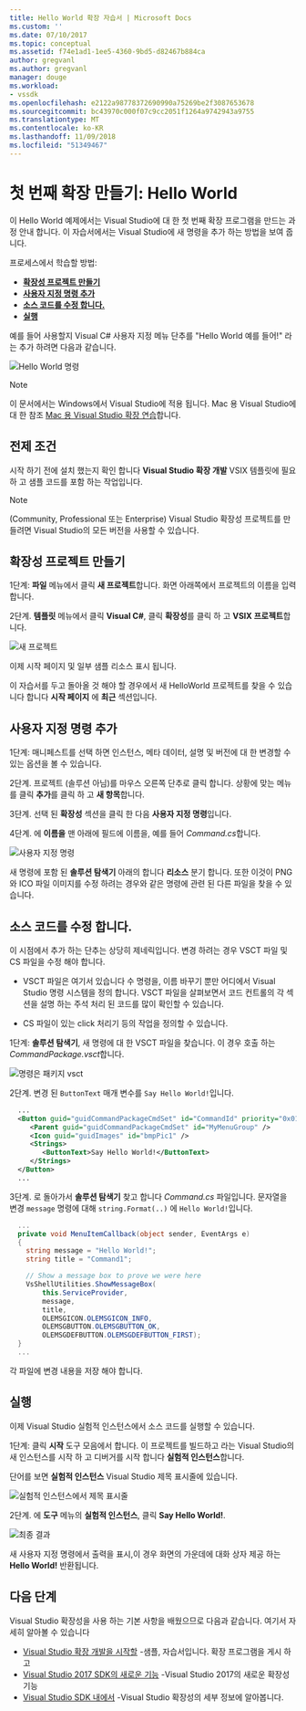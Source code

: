 ```yaml
---
title: Hello World 확장 자습서 | Microsoft Docs
ms.custom: ''
ms.date: 07/10/2017
ms.topic: conceptual
ms.assetid: f74e1ad1-1ee5-4360-9bd5-d82467b884ca
author: gregvanl
ms.author: gregvanl
manager: douge
ms.workload:
- vssdk
ms.openlocfilehash: e2122a98778372690990a75269be2f3087653678
ms.sourcegitcommit: bc43970c000f07c9cc2051f1264a9742943a9755
ms.translationtype: MT
ms.contentlocale: ko-KR
ms.lasthandoff: 11/09/2018
ms.locfileid: "51349467"
---
```

# <a name="create-your-first-extension-hello-world"></a>첫 번째 확장 만들기: Hello World

이 Hello World 예제에서는 Visual Studio에 대 한 첫 번째 확장 프로그램을 만드는 과정 안내 합니다. 이 자습서에서는 Visual Studio에 새 명령을 추가 하는 방법을 보여 줍니다.

프로세스에서 학습할 방법:

* **[확장성 프로젝트 만들기](#create-an-extensibility-project)**
* **[사용자 지정 명령 추가](#add-a-custom-command)**
* **[소스 코드를 수정 합니다.](#modify-the-source-code)**
* **[실행](#run-it)**

예를 들어 사용할지 Visual C# 사용자 지정 메뉴 단추를 "Hello World 예를 들어!" 라는 추가 하려면 다음과 같습니다.

![Hello World 명령](media/hello-world-say-hello-world.png)

> [!NOTE]
> 이 문서에서는 Windows에서 Visual Studio에 적용 됩니다. Mac 용 Visual Studio에 대 한 참조 [Mac 용 Visual Studio 확장 연습](/visualstudio/mac/extending-visual-studio-mac-walkthrough)합니다.

## <a name="prerequisites"></a>전제 조건

시작 하기 전에 설치 했는지 확인 합니다 **Visual Studio 확장 개발** VSIX 템플릿에 필요 하 고 샘플 코드를 포함 하는 작업입니다.

> [!NOTE]
> (Community, Professional 또는 Enterprise) Visual Studio 확장성 프로젝트를 만들려면 Visual Studio의 모든 버전을 사용할 수 있습니다.

## <a name="create-an-extensibility-project"></a>확장성 프로젝트 만들기

1단계: **파일** 메뉴에서 클릭 **새 프로젝트**합니다. 화면 아래쪽에서 프로젝트의 이름을 입력 합니다.

2단계. **템플릿** 메뉴에서 클릭 **Visual C#**, 클릭 **확장성**를 클릭 하 고 **VSIX 프로젝트**합니다.

![새 프로젝트](media/hello-world-new-project.png)

이제 시작 페이지 및 일부 샘플 리소스 표시 됩니다.

이 자습서를 두고 돌아올 것 해야 할 경우에서 새 HelloWorld 프로젝트를 찾을 수 있습니다 합니다 **시작 페이지** 에 **최근** 섹션입니다.

## <a name="add-a-custom-command"></a>사용자 지정 명령 추가

1단계: 매니페스트를 선택 하면 인스턴스, 메타 데이터, 설명 및 버전에 대 한 변경할 수 있는 옵션을 볼 수 있습니다.

2단계. 프로젝트 (솔루션 아님)를 마우스 오른쪽 단추로 클릭 합니다. 상황에 맞는 메뉴를 클릭 **추가**를 클릭 하 고 **새 항목**합니다.

3단계. 선택 된 **확장성** 섹션을 클릭 한 다음 **사용자 지정 명령**입니다.

4단계. 에 **이름을** 맨 아래에 필드에 이름을, 예를 들어 *Command.cs*합니다.

![사용자 지정 명령](media/hello-world-custom-command.png)

새 명령에 포함 된 **솔루션 탐색기** 아래의 합니다 **리소스** 분기 합니다. 또한 이것이 PNG와 ICO 파일 이미지를 수정 하려는 경우와 같은 명령에 관련 된 다른 파일을 찾을 수 있습니다.

## <a name="modify-the-source-code"></a>소스 코드를 수정 합니다.

이 시점에서 추가 하는 단추는 상당히 제네릭입니다. 변경 하려는 경우 VSCT 파일 및 CS 파일을 수정 해야 합니다.

* VSCT 파일은 여기서 있습니다 수 명령을, 이름 바꾸기 뿐만 어디에서 Visual Studio 명령 시스템을 정의 합니다. VSCT 파일을 살펴보면서 코드 컨트롤의 각 섹션을 설명 하는 주석 처리 된 코드를 많이 확인할 수 있습니다.

* CS 파일이 있는 click 처리기 등의 작업을 정의할 수 있습니다.

1단계: **솔루션 탐색기**, 새 명령에 대 한 VSCT 파일을 찾습니다. 이 경우 호출 하는 *CommandPackage.vsct*합니다.

![명령은 패키지 vsct](media/hello-world-command-package-vsct.png)

2단계. 변경 된 `ButtonText` 매개 변수를 `Say Hello World!`입니다.

```xml
  ...
  <Button guid="guidCommandPackageCmdSet" id="CommandId" priority="0x0100" type="Button">
     <Parent guid="guidCommandPackageCmdSet" id="MyMenuGroup" />
     <Icon guid="guidImages" id="bmpPic1" />
     <Strings>
        <ButtonText>Say Hello World!</ButtonText>
     </Strings>
  </Button>
  ...
```

3단계. 로 돌아가서 **솔루션 탐색기** 찾고 합니다 *Command.cs* 파일입니다. 문자열을 변경 `message` 명령에 대해 `string.Format(..)` 에 `Hello World!`입니다.

```csharp
  ...
  private void MenuItemCallback(object sender, EventArgs e)
  {
    string message = "Hello World!";
    string title = "Command1";

    // Show a message box to prove we were here
    VsShellUtilities.ShowMessageBox(
        this.ServiceProvider,
        message,
        title,
        OLEMSGICON.OLEMSGICON_INFO,
        OLEMSGBUTTON.OLEMSGBUTTON_OK,
        OLEMSGDEFBUTTON.OLEMSGDEFBUTTON_FIRST);
  }
  ...
```

각 파일에 변경 내용을 저장 해야 합니다.

## <a name="run-it"></a>실행

이제 Visual Studio 실험적 인스턴스에서 소스 코드를 실행할 수 있습니다.

1단계: 클릭 **시작** 도구 모음에서 합니다. 이 프로젝트를 빌드하고 라는 Visual Studio의 새 인스턴스를 시작 하 고 디버거를 시작 합니다 **실험적 인스턴스**합니다.

단어를 보면 **실험적 인스턴스** Visual Studio 제목 표시줄에 있습니다.

![실험적 인스턴스에서 제목 표시줄](media/hello-world-exp-instance.png)

2단계. 에 **도구** 메뉴의 **실험적 인스턴스**, 클릭 **Say Hello World!**.

![최종 결과](media/hello-world-final-result.png)

새 사용자 지정 명령에서 출력을 표시,이 경우 화면의 가운데에 대화 상자 제공 하는 **Hello World!** 반환됩니다.

## <a name="next-steps"></a>다음 단계

Visual Studio 확장성을 사용 하는 기본 사항을 배웠으므로 다음과 같습니다. 여기서 자세히 알아볼 수 있습니다

* [Visual Studio 확장 개발을 시작할](starting-to-develop-visual-studio-extensions.md) -샘플, 자습서입니다. 확장 프로그램을 게시 하 고
* [Visual Studio 2017 SDK의 새로운 기능](what-s-new-in-the-visual-studio-2017-sdk.md) -Visual Studio 2017의 새로운 확장성 기능
* [Visual Studio SDK 내에서](internals/inside-the-visual-studio-sdk.md) -Visual Studio 확장성의 세부 정보에 알아봅니다.